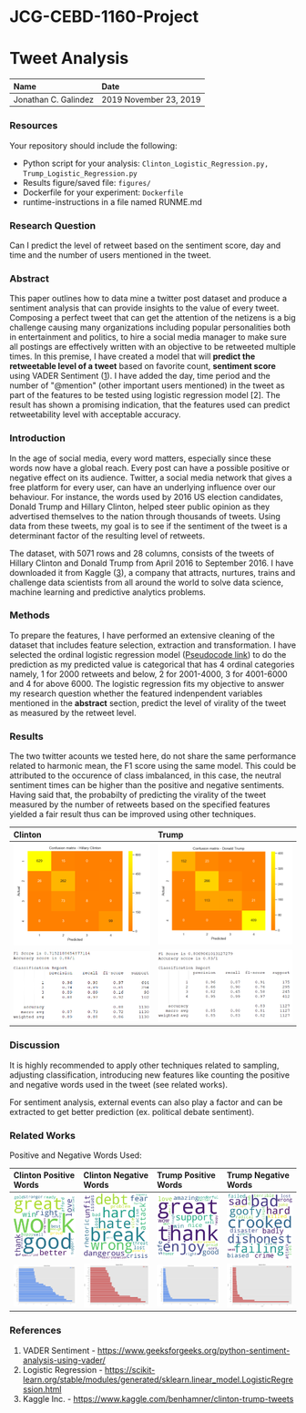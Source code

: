 # JCG-CEBD-1160-Project
# Tweet Analysis

| Name | Date |
|:-------|:---------------|
|Jonathan C. Galindez|2019 November 23, 2019|


### Resources
Your repository should include the following:

- Python script for your analysis: `Clinton_Logistic_Regression.py, Trump_Logistic_Regression.py  `   
- Results figure/saved file:  `figures/`
- Dockerfile for your experiment: `Dockerfile`
- runtime-instructions in a file named RUNME.md

### Research Question

Can I predict the level of retweet based on the sentiment score, day and time and the number of users mentioned in the tweet. 

### Abstract

This paper outlines how to data mine a twitter post dataset and produce a sentiment analysis that can provide insights to the value of every tweet. Composing a perfect tweet that can get the attention of the netizens is a big challenge causing many organizations including popular personalities both in entertainment and politics, to hire a social media manager to make sure all postings are effectively written with an objective to be retweeted multiple times. In this premise, I have created a model that will **predict the retweetable level of a tweet** based on favorite count, **sentiment score** using VADER Sentiment ([1](https://www.geeksforgeeks.org/python-sentiment-analysis-using-vader/ "VADER Sentiment Link!")). I have added the day, time period and the number of "@mention" (other important users mentioned) in the tweet as part of the features to be tested using logistic regression model [2].  The result has shown a promising indication, that the features used can predict retweetability level with acceptable accuracy. 

### Introduction

In the age of social media, every word matters, especially since these words now have a global reach. Every post can have a possible positive or negative effect on its audience. Twitter, a social media network that gives a free platform for every user, can have an underlying influence over our behaviour. For instance, the words used by 2016 US election candidates, Donald Trump and Hillary Clinton, helped steer public opinion as they advertised themselves to the nation through thousands of tweets. Using data from these tweets, my goal is to see if the sentiment of the tweet is a determinant factor of the resulting level of retweets. 

The dataset, with 5071 rows and 28 columns, consists of the tweets of Hillary Clinton and Donald Trump from April 2016 to September 2016.  I have downloaded it from Kaggle ([3](https://www.kaggle.com/benhamner/clinton-trump-tweets "Kaggle Link!")), a company that attracts, nurtures, trains and challenge data scientists from all around the world to solve data science, machine learning and predictive analytics problems.

### Methods

To prepare the features, I have performed an extensive cleaning of the dataset that includes feature selection, extraction and transformation. I have selected the ordinal logistic regression model ([Pseudocode link](https://scikit-learn.org/stable/modules/generated/sklearn.linear_model.LogisticRegression.html "Logistic Regression Link!")) to do the prediction as my predicted value is categorical that has 4 ordinal categories namely, 1 for 2000 retweets and below, 2 for 2001-4000, 3 for 4001-6000 and 4 for above 6000. The logistic regression fits my objective to answer my research question whether the featured indenpendent variables mentioned in the **abstract** section, predict the level of virality of the tweet as measured by the retweet level.

### Results

The two twitter acounts we tested here, do not share the same performance related to harmonic mean, the F1 score using the same model. This could be attributed to the occurence of class imbalanced, in this case, the neutral sentiment times can be higher than the positive and negative sentiments. Having said that, the probabilty of predicting the virality of the  tweet measured by the number of retweets based on the specified features yielded a fair result thus can be improved using other techniques. 

| Clinton | Trump |
|:-------|:---------------|
|![matrix](./figures/clinton_confusion_matrix.png) |![matrix](./figures/trump_confusion_matrix.png)|
|![matrix](./figures/clinton_performance_report.PNG) |![matrix](./figures/trump_performance_report.PNG)|

### Discussion

It is highly recommended to apply other techniques related to sampling, adjusting classification, introducing new features like counting the positive and negative words used in the tweet (see related works).  

For sentiment analysis, external events can also play a factor and can be extracted to get better prediction (ex. political debate sentiment).

### Related Works

Positive and Negative Words Used:

| Clinton Positive Words| Clinton Negative Words| Trump Positive Words | Trump Negative Words|
|:----------------------|:----------------------|:---------------------|:--------------------| 
|![matrix](./figures/clinton_positive_cloud.png)|![matrix](./figures/clinton_negative_cloud.png)  |![matrix](./figures/trump_positive_cloud.png)| ![matrix](./figures/trump_negative_cloud.png)|
|![matrix](./figures/clinton_positive_words.png) | ![matrix](./figures/clinton_negative_words.png) |![matrix](./figures/trump_positive_words.png)| ![matrix](./figures/trump_negative_words.png)



### References
1. VADER Sentiment - https://www.geeksforgeeks.org/python-sentiment-analysis-using-vader/
2. Logistic Regression - https://scikit-learn.org/stable/modules/generated/sklearn.linear_model.LogisticRegression.html
3. Kaggle Inc. - https://www.kaggle.com/benhamner/clinton-trump-tweets




